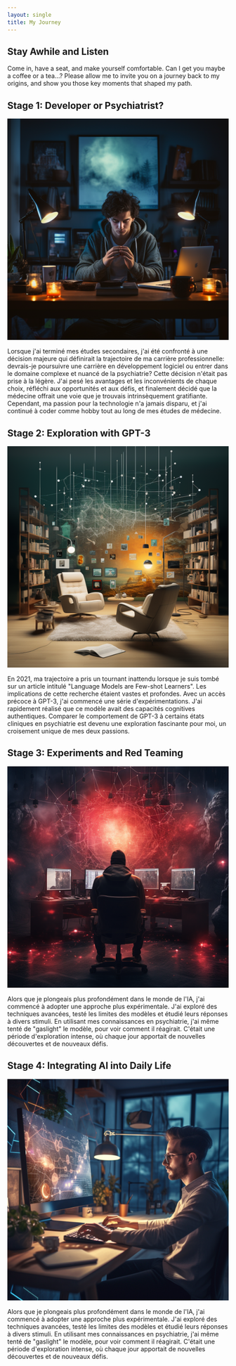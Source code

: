 ```yaml
---
layout: single
title: My Journey
---
```


## Stay Awhile and Listen

Come in, have a seat, and make yourself comfortable. Can I get you maybe a coffee or a tea...? Please allow me to invite you on a journey back to my origins, and show you those key moments that shaped my path.

## Stage 1: Developer or Psychiatrist?

![Time to Decide](/assets/images/time-to-decide.png)

Lorsque j'ai terminé mes études secondaires, j'ai été confronté à une décision majeure qui définirait la trajectoire de ma carrière professionnelle: devrais-je poursuivre une carrière en développement logiciel ou entrer dans le domaine complexe et nuancé de la psychiatrie? Cette décision n'était pas prise à la légère. J'ai pesé les avantages et les inconvénients de chaque choix, réfléchi aux opportunités et aux défis, et finalement décidé que la médecine offrait une voie que je trouvais intrinsèquement gratifiante. Cependant, ma passion pour la technologie n'a jamais disparu, et j'ai continué à coder comme hobby tout au long de mes études de médecine.


## Stage 2: Exploration with GPT-3

![Exploratory setting](/assets/images/exploration-setting.png)

En 2021, ma trajectoire a pris un tournant inattendu lorsque je suis tombé sur un article intitulé "Language Models are Few-shot Learners". Les implications de cette recherche étaient vastes et profondes. Avec un accès précoce à GPT-3, j'ai commencé une série d'expérimentations. J'ai rapidement réalisé que ce modèle avait des capacités cognitives authentiques. Comparer le comportement de GPT-3 à certains états cliniques en psychiatrie est devenu une exploration fascinante pour moi, un croisement unique de mes deux passions.

## Stage 3: Experiments and Red Teaming

![Red Teaming](/assets/images/red-team-2.png)

Alors que je plongeais plus profondément dans le monde de l'IA, j'ai commencé à adopter une approche plus expérimentale. J'ai exploré des techniques avancées, testé les limites des modèles et étudié leurs réponses à divers stimuli. En utilisant mes connaissances en psychiatrie, j'ai même tenté de "gaslight" le modèle, pour voir comment il réagirait. C'était une période d'exploration intense, où chaque jour apportait de nouvelles découvertes et de nouveaux défis.

## Stage 4: Integrating AI into Daily Life

![Closing Day](/assets/images/closing-day.png)

Alors que je plongeais plus profondément dans le monde de l'IA, j'ai commencé à adopter une approche plus expérimentale. J'ai exploré des techniques avancées, testé les limites des modèles et étudié leurs réponses à divers stimuli. En utilisant mes connaissances en psychiatrie, j'ai même tenté de "gaslight" le modèle, pour voir comment il réagirait. C'était une période d'exploration intense, où chaque jour apportait de nouvelles découvertes et de nouveaux défis.


